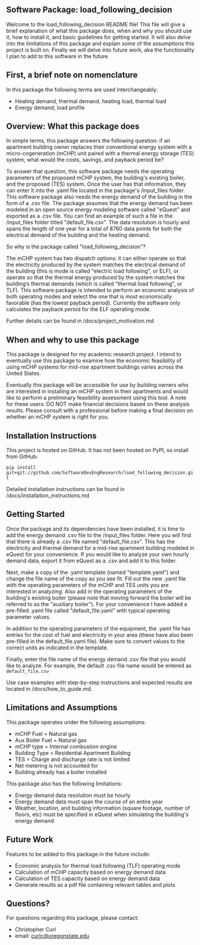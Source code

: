 ## Software Package: load_following_decision

Welcome to the load_following_decision README file! This file
will give a brief explanation of what this package does, when and
why you should use it, how to install it, and basic guidelines for
getting started. It will also delve into the limitations of this
package and explain some of the assumptions this project is built
on. Finally we will delve into future work, aka the functionality
I plan to add to this software in the future.

## First, a brief note on nomenclature

In this package the following terms are used interchangeably:

- Heating demand, thermal demand, heating load, thermal load
- Energy demand, load profile

## Overview: What this package does

In simple terms, this package answers the following question: if
an apartment building owner replaces their conventional energy
system with a micro-cogeneration (mCHP) unit paired with a thermal energy
storage (TES) system, what would the costs, savings, and payback period
be?

To answer that question, this software package needs the operating
parameters of the proposed mCHP system, the building's existing 
boiler, and the proposed (TES) system. Once the user has that 
information, they can enter it into the .yaml file located in the 
package's /input_files folder. This software package also needs 
the energy demand of the building in the form of a .csv file.
The package assumes that the energy demand has been modeled in an 
open source energy modeling software called "eQuest" and exported
as a .csv file. You can find an example of such a file in the 
/input_files folder titled "default_file.csv". The data resolution
is hourly and spans the length of one year for a total of 8760
data points for both the electrical demand of the building and the
heating demand.

So why is the package called "load_following_decision"?

The mCHP system has two dispatch options: it can either operate 
so that the electricity produced by the system matches the 
electrical demand of the building (this is mode is called "electric
load following", or ELF), or operate so that the thermal energy 
produced by the system matches the building’s thermal demands 
(which is called "thermal load following", or TLF). This software 
package is intended to perform an economic analysis of both operating
modes and select the one that is most economically favorable (has
the lowest payback period). Currently the software only calculates
the payback period for the ELF operating mode.

Further details can be found in /docs/project_motivation.md

## When and why to use this package

This package is designed for my academic research project. I intend
to eventually use this package to examine how the economic 
feasibility of using mCHP systems for mid-rise apartment buildings
varies across the United States.

Eventually this package will be accessible for use by building owners
who are interested in installing an mCHP system in their apartments
and would like to perform a preliminary feasibility assessment 
using this tool. A note for these users: DO NOT make financial
decisions based on these analysis results. Please consult with
a professional before making a final decision on whether an mCHP 
system is right for you.

## Installation Instructions

This project is hosted on GitHub. It has not been hosted on 
PyPI, so install from GitHub:

`pip install git+git://github.com/SoftwareDevEngResearch/load_following_decision.git`

Detailed installation instructions can be found in 
/docs/installation_instructions.md

## Getting Started

Once the package and its dependencies have been installed, it is
time to add the energy demand .csv file to the /input_files
folder. Here you will find that there is already a .csv file
named "default_file.csv". This has the electricity and thermal
demand for a mid-rise apartment building modeled in eQuest for
your convenience. If you would like to analyze your own hourly 
demand data, export it from eQuest as a .csv and add it to this 
folder.

Next, make a copy of the .yaml template (named "template.yaml")
and change the file name of the copy as you see fit. Fill out 
the new .yaml file with the operating parameters of the mCHP 
and TES units you are interested in analyzing. Also add in the 
operating parameters of the building's existing boiler (please 
note that moving forward the boiler will be referred to as the 
"auxiliary boiler"). For your convenience I have added a 
pre-filled .yaml file called "default_file.yaml" with typical 
operating parameter values.

In addition to the operating parameters of the equipment, the
.yaml file has entries for the cost of fuel and electricity
in your area (these have also been pre-filled in the 
default_file.yaml file). Make sure to convert values to the correct
units as indicated in the template.

Finally, enter the file name of the energy demand .csv file that
you would like to analyze. For example, the default .csv file
name would be entered as `default_file.csv`

Use case examples with step-by-step instructions and expected
results are located in /docs/how_to_guide.md.

## Limitations and Assumptions

This package operates under the following assumptions:

- mCHP Fuel = Natural gas
- Aux Boiler Fuel = Natural gas
- mCHP type = Internal combustion engine
- Building Type = Residential Apartment Building
- TES = Charge and discharge rate is not limited
- Net metering is not accounted for
- Building already has a boiler installed

This package also has the following limitations:

- Energy demand data resolution must be hourly
- Energy demand data must span the course of an entire year
- Weather, location, and building information (square footage, number of floors, etc) must be specified in eQuest when simulating the building's energy demand

## Future Work

Features to be added to this package in the future include:

- Economic analysis for thermal load following (TLF) operating mode
- Calculation of mCHP capacity based on energy demand data
- Calculation of TES capacity based on energy demand data
- Generate results as a pdf file containing relevant tables and plots

## Questions?

For questions regarding this package, please contact:

- Christopher Curl
- email: curlc@oregonstate.edu